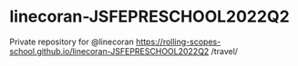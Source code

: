 # linecoran-JSFEPRESCHOOL2022Q2
Private repository for @linecoran
https://rolling-scopes-school.github.io/linecoran-JSFEPRESCHOOL2022Q2
/travel/
